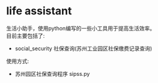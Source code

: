 # life assistant
生活小助手，使用python编写的一些小工具用于提高生活效率。  
目前主要包括了:
- social_security 社保查询(苏州工业园区社保缴费记录查询)  

使用方式:
- 苏州园区社保查询程序 sipss.py